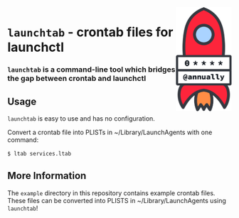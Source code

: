 <img src="media/logo.png" alt="launchtab logo" width="125" align="right">

# `launchtab` - crontab files for launchctl
### `launchtab` is a command-line tool which bridges the gap between crontab and launchctl

## Usage
`launchtab` is easy to use and has no configuration.

Convert a crontab file into PLISTs in ~/Library/LaunchAgents with one command:
```sh
$ ltab services.ltab
```

## More Information
The `example` directory in this repository contains example crontab files.
These files can be converted into PLISTS in ~/Library/LaunchAgents using `launchtab`!
